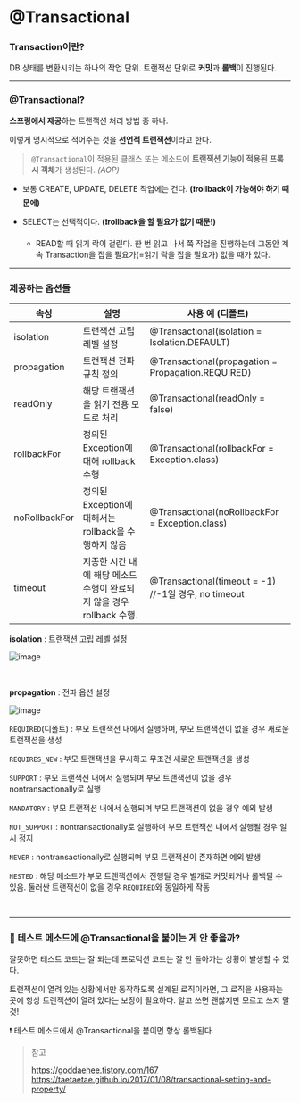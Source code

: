 # @Transactional

### Transaction이란?

DB 상태를 변환시키는 하나의 작업 단위. 트랜잭션 단위로 **커밋**과 **롤백**이 진행된다.

---

### @Transactional?

**스프링에서 제공**하는 트랜잭션 처리 방법 중 하나.

이렇게 명시적으로 적어주는 것을 **선언적 트랜잭션**이라고 한다.

> `@Transactional`이 적용된 클래스 또는 메소드에 **트랜잭션 기능이 적용된 프록시 객체**가 생성된다. *(AOP)*

- 보통 CREATE, UPDATE, DELETE 작업에는 건다. **(❗️rollback이 가능해야 하기 때문에)**

- SELECT는 선택적이다. **(❗️rollback을 할 필요가 없기 때문!)**
  - READ할 때 읽기 락이 걸린다. 한 번 읽고 나서 쭉 작업을 진행하는데 그동안 계속 Transaction을 잡을 필요가(=읽기 락을 잡을 필요가) 없을 때가 있다.

---

### 제공하는 옵션들

| 속성          | 설명                                                         | 사용 예 (디폴트)                                     |
| ------------- | ------------------------------------------------------------ | ---------------------------------------------------- |
| isolation     | 트랜잭션 고립 레벨 설정                                      | @Transactional(isolation = Isolation.DEFAULT)        |
| propagation   | 트랜잭션 전파 규칙 정의                                      | @Transactional(propagation = Propagation.REQUIRED)   |
| readOnly      | 해당 트랜잭션을 읽기 전용 모드로 처리                        | @Transactional(readOnly = false)                     |
| rollbackFor   | 정의된 Exception에 대해 rollback 수행                        | @Transactional(rollbackFor = Exception.class)        |
| noRollbackFor | 정의된 Exception에 대해서는 rollback을 수행하지 않음         | @Transactional(noRollbackFor = Exception.class)      |
| timeout       | 지종한 시간 내에 해당 메소드 수행이 완료되지 않을 경우 rollback 수행. | @Transactional(timeout = -1) //-1일 경우, no timeout |



**isolation** : 트랜잭션 고립 레벨 설정

![image](https://user-images.githubusercontent.com/19922698/87809863-0b189a00-c897-11ea-8163-539f28366e7d.png)

<br>

**propagation** : 전파 옵션 설정

![image](https://user-images.githubusercontent.com/19922698/87810346-ce996e00-c897-11ea-90ca-0b460e44c18f.png)

`REQUIRED`(디폴트) : 부모 트랜잭션 내에서 실행하며, 부모 트랜잭션이 없을 경우 새로운 트랜잭션을 생성

`REQUIRES_NEW` : 부모 트랜잭션을 무시하고 무조건 새로운 트랜잭션을 생성

`SUPPORT` : 부모 트랜잭션 내에서 실행되며 부모 트랜잭션이 없을 경우 nontransactionally로 실행

`MANDATORY` : 부모 트랜잭션 내에서 실행되며 부모 트랜잭션이 없을 경우 예외 발생

`NOT_SUPPORT` : nontransactionally로 실행하며 부모 트랜잭션 내에서 실행될 경우 일시 정지

`NEVER` : nontransactionally로 실행되며 부모 트랜잭션이 존재하면 예외 발생

`NESTED` : 해당 메소드가 부모 트랜잭션에서 진행될 경우 별개로 커밋되거나 롤백될 수 있음. 둘러싼 트랜잭션이 없을 경우 `REQUIRED`와 동일하게 작동

<br>

---

### 🤔 테스트 메소드에 @Transactional을 붙이는 게 안 좋을까?

잘못하면 테스트 코드는 잘 되는데 프로덕션 코드는 잘 안 돌아가는 상황이 발생할 수 있다.

트랜잭션이 열려 있는 상황에서만 동작하도록 설계된 로직이라면, 그 로직을 사용하는 곳에 항상 트랜잭션이 열려 있다는 보장이 필요하다. 알고 쓰면 괜찮지만 모르고 쓰지 말 것!

❗️ 테스트 메소드에서 @Transactional을 붙이면 항상 롤백된다.

> 참고
>
> https://goddaehee.tistory.com/167  
> https://taetaetae.github.io/2017/01/08/transactional-setting-and-property/  
>